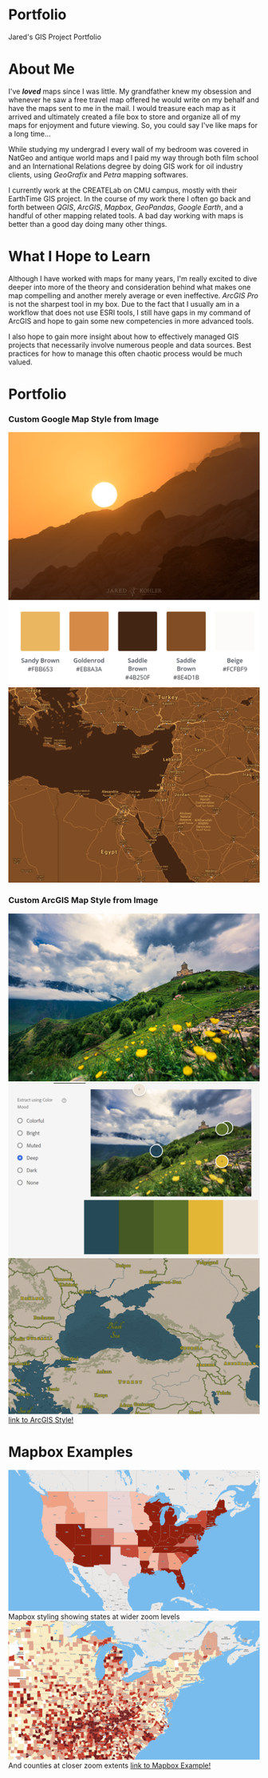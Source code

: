 # Portfolio
Jared's GIS Project Portfolio

# About Me
I've ***loved*** maps since I was little. My grandfather knew my obsession and whenever he saw a free travel map offered he would write on my behalf and have the maps sent to me in the mail. I would treasure each map as it arrived and ultimately created a file box to store and organize all of my maps for enjoyment and future viewing. So, you could say I've like maps for a long time...

While studying my undergrad I every wall of my bedroom was covered in NatGeo and antique world maps and I paid my way through both film school and an International Relations degree by doing GIS work for oil industry clients, using *GeoGrafix* and *Petra* mapping softwares.

I currently work at the CREATELab on CMU campus, mostly with their EarthTime GIS project. In the course of my work there I often go back and forth between *QGIS*, *ArcGIS*, *Mapbox*, *GeoPandas*, *Google Earth*, and a handful of other mapping related tools. A bad day working with maps is better than a good day doing many other things.

# What I Hope to Learn

Although I have worked with maps for many years, I'm really excited to dive deeper into more of the theory and consideration behind what makes one map compelling and another merely average or even ineffective. *ArcGIS Pro* is not the sharpest tool in my box. Due to the fact that I usually am in a workflow that does not use ESRI tools, I still have gaps in my command of ArcGIS and hope to gain some new competencies in more advanced tools.

I also hope to gain more insight about how to effectively managed GIS projects that necessarily involve numerous people and data sources. Best practices for how to manage this often chaotic process would be much valued.

# Portfolio

### Custom Google Map Style from Image
![Wadi Rum](Rum_FB-1747.jpg)
![Palette](palette.PNG)
![Sample](Map_Example.PNG)

### Custom ArcGIS Map Style from Image
![Georgia](Georgia_FB-9074.jpg)
![Palette](color_palette_georgia.PNG)
![Sample](georgia_wide.PNG)
[link to ArcGIS Style!](https://developers.arcgis.com/vector-tile-style-editor/ca88e8a1b16c4a7a8ed9ade79f30ca48/quick)

# Mapbox Examples

![Georgia](States.PNG)
Mapbox styling showing states at wider zoom levels
![Palette](counties.PNG)
And counties at closer zoom extents
[link to Mapbox Example!](https://api.mapbox.com/styles/v1/jjkoher/ck8oqszv93vi11jo0q85bjg0z.html?fresh=true&title=view&access_token=pk.eyJ1Ijoiamprb2hlciIsImEiOiJjanhtM3JncHIwMjY4M3BtbXV0Z2dvZzg0In0._o4vt3R-MDgSonaoHMmk8w#2.3/38.99/-95.06)
